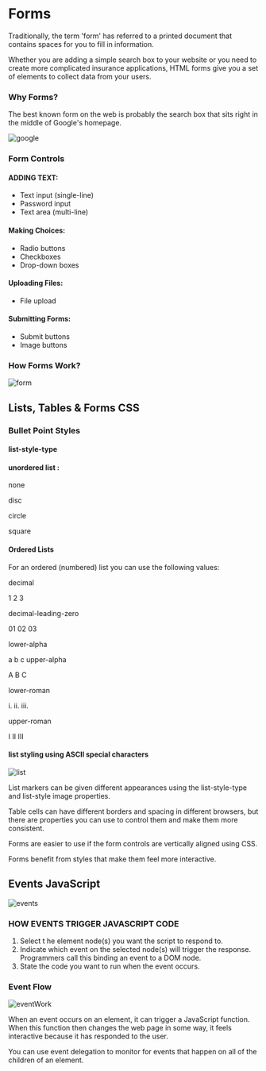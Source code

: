 # Forms
Traditionally, the term 'form' has referred to a printed document that contains spaces for you to fill in information.

Whether you are adding a simple search box to your website or you need to create more complicated insurance applications, HTML forms give you a set of elements to collect data from your users.

### Why Forms?
The best known form on the web is probably the search box that sits right in the middle of Google's homepage.


![google](https://cdn.educba.com/academy/wp-content/uploads/2016/03/search-engine.png)

### Form Controls
#### ADDING TEXT:
* Text input (single-line)
* Password input
* Text area (multi-line)

#### Making Choices:
* Radio buttons
* Checkboxes
* Drop-down boxes

#### Uploading Files:
* File upload

#### Submitting Forms:
* Submit buttons
* Image buttons

### How Forms Work?

![form](https://www.researchgate.net/profile/Amer_Elameer/publication/321708049/figure/fig15/AS:569702479269890@1512839063713/Figure-2-12-How-Forms-Work11.png)

## Lists, Tables & Forms CSS
### Bullet Point Styles 

#### list-style-type
#### unordered list :
none

disc

circle

square

#### Ordered Lists
For an ordered (numbered) list you can use the following values:

decimal

1 2 3


decimal-leading-zero

01 02 03


lower-alpha

a b c
upper-alpha


A B C

lower-roman

i. ii. iii.


upper-roman

I II III

#### list styling using ASCII special characters

![list](https://www.artishock.net/images/categories/design/list-styling/css-list-styling-with-special-characters-th.gif)

List markers can be given different appearances using the list-style-type and list-style image properties.

Table cells can have different borders and spacing in different browsers, but there are properties you can use to control them and make them more consistent.

Forms are easier to use if the form controls are vertically aligned using CSS.

Forms benefit from styles that make them feel more interactive.

## Events JavaScript
![events](https://www.heelpbook.net/wp-content/uploads/2014/12/overviewhtml4.png)

### HOW EVENTS TRIGGER JAVASCRIPT CODE

1. Select t he element node(s) you want the script to respond to.
2. Indicate which event on the selected node(s) will trigger the response. Programmers call this binding an event to a DOM node.
3. State the code you want to run when the event occurs.

### Event Flow

![eventWork](https://cdn.javascripttutorial.net/wp-content/uploads/2020/02/JavaScript-DOM-Level-2-Event.png)

When an event occurs on an element, it can trigger a JavaScript function. When this function then changes the web page in some way, it feels interactive because it has responded to the user.

You can use event delegation to monitor for events that happen on all of the children of an element.
